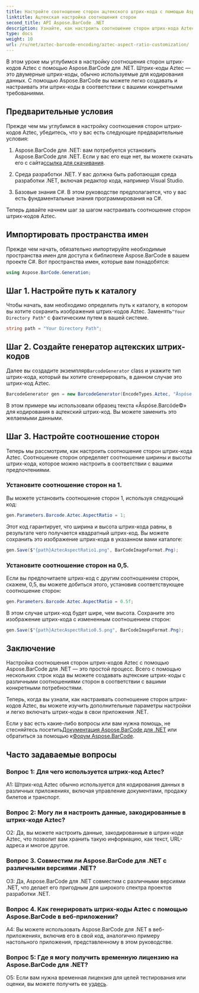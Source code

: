 ```yaml
---
title: Настройте соотношение сторон ацтекского штрих-кода с помощью Aspose.BarCode для .NET
linktitle: Ацтекская настройка соотношения сторон
second_title: API Aspose.BarCode .NET
description: Узнайте, как настроить соотношение сторон штрих-кода Aztec с помощью Aspose.BarCode для .NET. Создавайте уникальные гибкие штрих-коды для своих приложений .NET.
type: docs
weight: 10
url: /ru/net/aztec-barcode-encoding/aztec-aspect-ratio-customization/
---
```

В этом уроке мы углубимся в настройку соотношения сторон штрих-кодов Aztec с помощью Aspose.BarCode для .NET. Штрих-коды Aztec — это двумерные штрих-коды, обычно используемые для кодирования данных. С помощью Aspose.BarCode вы можете легко создавать и настраивать эти штрих-коды в соответствии с вашими конкретными требованиями.

## Предварительные условия

Прежде чем мы углубимся в настройку соотношения сторон штрих-кодов Aztec, убедитесь, что у вас есть следующие предварительные условия:

1.  Aspose.BarCode для .NET: вам потребуется установить Aspose.BarCode для .NET. Если у вас его еще нет, вы можете скачать его с сайта[ссылка для скачивания](https://releases.aspose.com/barcode/net/).

2. Среда разработки .NET. У вас должна быть работающая среда разработки .NET, включая редактор кода, например Visual Studio.

3. Базовые знания C#. В этом руководстве предполагается, что у вас есть фундаментальные знания программирования на C#.

Теперь давайте начнем шаг за шагом настраивать соотношение сторон штрих-кодов Aztec.

## Импортировать пространства имен

Прежде чем начать, обязательно импортируйте необходимые пространства имен для доступа к библиотеке Aspose.BarCode в вашем проекте C#. Вот пространства имен, которые вам понадобятся:

```csharp
using Aspose.BarCode.Generation;
```

## Шаг 1. Настройте путь к каталогу

 Чтобы начать, вам необходимо определить путь к каталогу, в котором вы хотите сохранить изображения штрих-кодов Aztec. Заменять`"Your Directory Path"` с фактическим путем в вашей системе.

```csharp
string path = "Your Directory Path";
```

## Шаг 2. Создайте генератор ацтекских штрих-кодов

 Далее вы создадите экземпляр`BarcodeGenerator` class и укажите тип штрих-кода, который вы хотите сгенерировать, в данном случае это штрих-код Aztec.

```csharp
BarcodeGenerator gen = new BarcodeGenerator(EncodeTypes.Aztec, "Åspóse.Barcóde©");
```

В этом примере мы использовали образец текста «Åspóse.Barcóde©» для кодирования в ацтекский штрих-код. Вы можете заменить это желаемыми данными.

## Шаг 3. Настройте соотношение сторон

Теперь мы рассмотрим, как настроить соотношение сторон штрих-кода Aztec. Соотношение сторон определяет соотношение ширины и высоты штрих-кода, которое можно настроить в соответствии с вашими предпочтениями.

### Установите соотношение сторон на 1.

Вы можете установить соотношение сторон 1, используя следующий код:

```csharp
gen.Parameters.Barcode.Aztec.AspectRatio = 1;
```

Этот код гарантирует, что ширина и высота штрих-кода равны, в результате чего получается квадратный штрих-код. Вы можете сохранить это изображение штрих-кода в указанном вами каталоге:

```csharp
gen.Save($"{path}AztecAspectRatio1.png", BarCodeImageFormat.Png);
```

### Установите соотношение сторон на 0,5.

Если вы предпочитаете штрих-код с другим соотношением сторон, скажем, 0,5, вы можете добиться этого, установив соответствующее соотношение сторон:

```csharp
gen.Parameters.Barcode.Aztec.AspectRatio = 0.5f;
```

В этом случае штрих-код будет шире, чем высота. Сохраните это изображение штрих-кода с измененным соотношением сторон:

```csharp
gen.Save($"{path}AztecAspectRatio0.5.png", BarCodeImageFormat.Png);
```

## Заключение

Настройка соотношения сторон штрих-кодов Aztec с помощью Aspose.BarCode для .NET — это простой процесс. Всего с помощью нескольких строк кода вы можете создавать ацтекские штрих-коды с различными соотношениями сторон в соответствии с вашими конкретными потребностями.

Теперь, когда вы узнали, как настраивать соотношение сторон штрих-кодов Aztec, вы можете изучить дополнительные параметры настройки и легко включать штрих-коды в свои приложения .NET.

 Если у вас есть какие-либо вопросы или вам нужна помощь, не стесняйтесь посетить[Документация Aspose.BarCode для .NET](https://reference.aspose.com/barcode/net/) или обратиться за помощью к[Форум Aspose.BarCode](https://forum.aspose.com/c/barcode/13).

## Часто задаваемые вопросы

### Вопрос 1: Для чего используется штрих-код Aztec?

A1: Штрих-код Aztec обычно используется для кодирования данных в различных приложениях, включая управление документами, продажу билетов и транспорт.

### Вопрос 2: Могу ли я настроить данные, закодированные в штрих-коде Aztec?

О2: Да, вы можете настроить данные, закодированные в штрих-коде Aztec, что позволит вам хранить такую информацию, как текст, URL-адреса и многое другое.

### Вопрос 3. Совместим ли Aspose.BarCode для .NET с различными версиями .NET?

О3: Да, Aspose.BarCode для .NET совместим с различными версиями .NET, что делает его пригодным для широкого спектра проектов разработки .NET.

### Вопрос 4. Как генерировать штрих-коды Aztec с помощью Aspose.BarCode в веб-приложении?

A4: Вы можете использовать Aspose.BarCode для .NET в веб-приложениях, включив его в свой код, аналогично примеру настольного приложения, представленному в этом руководстве.

### Вопрос 5: Где я могу получить временную лицензию на Aspose.BarCode для .NET?

О5: Если вам нужна временная лицензия для целей тестирования или оценки, вы можете получить ее у[здесь](https://purchase.aspose.com/temporary-license/).